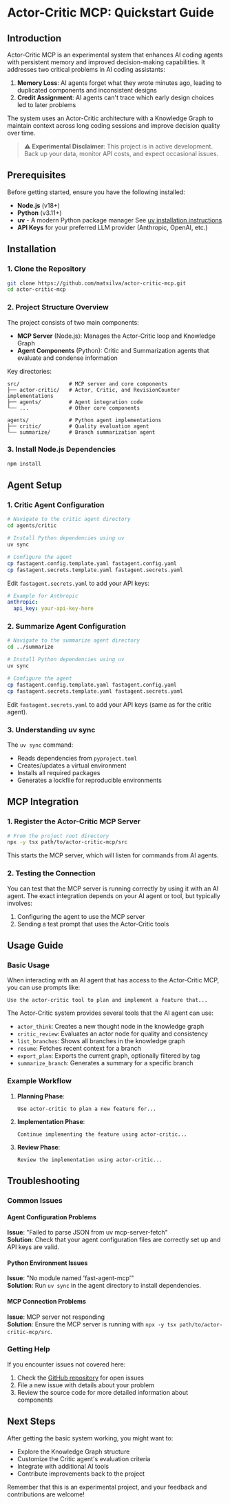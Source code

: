 # Actor-Critic MCP: Quickstart Guide

## Introduction

Actor-Critic MCP is an experimental system that enhances AI coding agents with persistent memory and improved decision-making capabilities. It addresses two critical problems in AI coding assistants:

1. **Memory Loss**: AI agents forget what they wrote minutes ago, leading to duplicated components and inconsistent designs
2. **Credit Assignment**: AI agents can't trace which early design choices led to later problems

The system uses an Actor-Critic architecture with a Knowledge Graph to maintain context across long coding sessions and improve decision quality over time.

> **⚠️ Experimental Disclaimer**: This project is in active development. Back up your data, monitor API costs, and expect occasional issues.

## Prerequisites

Before getting started, ensure you have the following installed:

- **Node.js** (v18+)
- **Python** (v3.11+)
- **uv** - A modern Python package manager
  See [uv installation instructions](https://docs.astral.sh/uv/getting-started/installation)
- **API Keys** for your preferred LLM provider (Anthropic, OpenAI, etc.)

## Installation

### 1. Clone the Repository

```bash
git clone https://github.com/matsilva/actor-critic-mcp.git
cd actor-critic-mcp
```

### 2. Project Structure Overview

The project consists of two main components:

- **MCP Server** (Node.js): Manages the Actor-Critic loop and Knowledge Graph
- **Agent Components** (Python): Critic and Summarization agents that evaluate and condense information

Key directories:

```
src/                # MCP server and core components
├── actor-critic/   # Actor, Critic, and RevisionCounter implementations
├── agents/         # Agent integration code
└── ...             # Other core components

agents/             # Python agent implementations
├── critic/         # Quality evaluation agent
└── summarize/      # Branch summarization agent
```

### 3. Install Node.js Dependencies

```bash
npm install
```

## Agent Setup

### 1. Critic Agent Configuration

```bash
# Navigate to the critic agent directory
cd agents/critic

# Install Python dependencies using uv
uv sync

# Configure the agent
cp fastagent.config.template.yaml fastagent.config.yaml
cp fastagent.secrets.template.yaml fastagent.secrets.yaml
```

Edit `fastagent.secrets.yaml` to add your API keys:

```yaml
# Example for Anthropic
anthropic:
  api_key: your-api-key-here
```

### 2. Summarize Agent Configuration

```bash
# Navigate to the summarize agent directory
cd ../summarize

# Install Python dependencies using uv
uv sync

# Configure the agent
cp fastagent.config.template.yaml fastagent.config.yaml
cp fastagent.secrets.template.yaml fastagent.secrets.yaml
```

Edit `fastagent.secrets.yaml` to add your API keys (same as for the critic agent).

### 3. Understanding uv sync

The `uv sync` command:

- Reads dependencies from `pyproject.toml`
- Creates/updates a virtual environment
- Installs all required packages
- Generates a lockfile for reproducible environments

## MCP Integration

### 1. Register the Actor-Critic MCP Server

```bash
# From the project root directory
npx -y tsx path/to/actor-critic-mcp/src
```

This starts the MCP server, which will listen for commands from AI agents.

### 2. Testing the Connection

You can test that the MCP server is running correctly by using it with an AI agent. The exact integration depends on your AI agent or tool, but typically involves:

1. Configuring the agent to use the MCP server
2. Sending a test prompt that uses the Actor-Critic tools

## Usage Guide

### Basic Usage

When interacting with an AI agent that has access to the Actor-Critic MCP, you can use prompts like:

```
Use the actor-critic tool to plan and implement a feature that...
```

The Actor-Critic system provides several tools that the AI agent can use:

- `actor_think`: Creates a new thought node in the knowledge graph
- `critic_review`: Evaluates an actor node for quality and consistency
- `list_branches`: Shows all branches in the knowledge graph
- `resume`: Fetches recent context for a branch
- `export_plan`: Exports the current graph, optionally filtered by tag
- `summarize_branch`: Generates a summary for a specific branch

### Example Workflow

1. **Planning Phase**:

   ```
   Use actor-critic to plan a new feature for...
   ```

2. **Implementation Phase**:

   ```
   Continue implementing the feature using actor-critic...
   ```

3. **Review Phase**:
   ```
   Review the implementation using actor-critic...
   ```

## Troubleshooting

### Common Issues

#### Agent Configuration Problems

**Issue**: "Failed to parse JSON from uv mcp-server-fetch"  
**Solution**: Check that your agent configuration files are correctly set up and API keys are valid.

#### Python Environment Issues

**Issue**: "No module named 'fast-agent-mcp'"  
**Solution**: Run `uv sync` in the agent directory to install dependencies.

#### MCP Connection Problems

**Issue**: MCP server not responding  
**Solution**: Ensure the MCP server is running with `npx -y tsx path/to/actor-critic-mcp/src`.

### Getting Help

If you encounter issues not covered here:

1. Check the [GitHub repository](https://github.com/matsilva/actor-critic-mcp) for open issues
2. File a new issue with details about your problem
3. Review the source code for more detailed information about components

## Next Steps

After getting the basic system working, you might want to:

- Explore the Knowledge Graph structure
- Customize the Critic agent's evaluation criteria
- Integrate with additional AI tools
- Contribute improvements back to the project

Remember that this is an experimental project, and your feedback and contributions are welcome!
